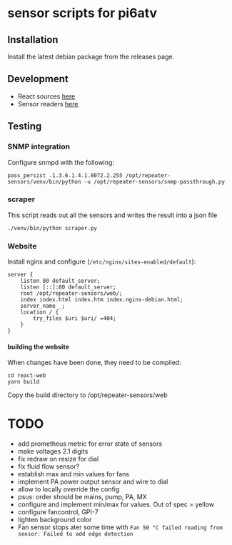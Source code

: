 # sensor scripts for pi6atv

## Installation
Install the latest debian package from the releases page.

## Development
* React sources [here](react-web/src/App.js)
* Sensor readers [here](sensors/)

## Testing
### SNMP integration
Configure snmpd with the following:

    pass_persist .1.3.6.1.4.1.8072.2.255 /opt/repeater-sensors/venv/bin/python -u /opt/repeater-sensors/snmp-passthrough.py
    
### scraper
This script reads out all the sensors and writes the result into a json file

    ./venv/bin/python scraper.py
    
### Website
Install nginx and configure (`/etc/nginx/sites-enabled/default`):

    server {
    	listen 80 default_server;
    	listen [::]:80 default_server;
    	root /opt/repeater-sensors/web/;
    	index index.html index.htm index.nginx-debian.html;
    	server_name _;
    	location / {
    		try_files $uri $uri/ =404;
    	}
    }

#### building the website
When changes have been done, they need to be compiled:

    cd react-web
    yarn build
    
Copy the build directory to /opt/repeater-sensors/web

# TODO
* add prometheus metric for error state of sensors
* make voltages 2.1 digits
* fix redraw on resize for dial
* fix fluid flow sensor?
* establish max and min values for fans
* implement PA power output sensor and wire to dial
* allow to locally override the config
* psus: order should be mains, pump, PA, MX
* configure and implement min/max for values. Out of spec = yellow
* configure fancontrol, GPI-7
* lighten background color
* Fan sensor stops ater some time with `Fan 50 °C failed reading from sensor: Failed to add edge detection`
